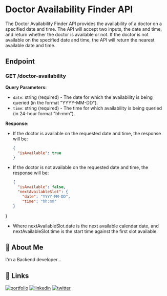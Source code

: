 # Doctor Availability Finder API

The Doctor Availability Finder API provides the availability of a doctor on a specified date and time. The API will accept two inputs, the date and time, and return whether the doctor is available or not. If the doctor is not available on the specified date and time, the API will return the nearest available date and time.

## Endpoint

### GET /doctor-availability

**Query Parameters:**

- `date`: string (required) - The date for which the availability is being queried (in the format "YYYY-MM-DD").
- `time`: string (required) - The time for which availability is being queried (in 24-hour format "hh:mm").

**Response:**

- If the doctor is available on the requested date and time, the response will be:
  ```json
  {
    "isAvailable": true
  }

- If the doctor is not available on the requested date and time, the response will be:
  ```json
  {
    "isAvailable": false,
    "nextAvailableSlot": {
      "date": "YYYY-MM-DD",
      "time": "hh:mm"
  }
}

- Where nextAvailableSlot.date is the next available calendar date, and nextAvailableSlot.time is the start time against the first slot available.


## 🚀 About Me
I'm a Backend developer...


## 🔗 Links
[![portfolio](https://img.shields.io/badge/my_portfolio-000?style=for-the-badge&logo=ko-fi&logoColor=white)](https://katherineoelsner.com/)
[![linkedin](https://img.shields.io/badge/linkedin-0A66C2?style=for-the-badge&logo=linkedin&logoColor=white)](https://www.linkedin.com/in/suraj-mendhe-569879233/?original_referer=https%3A%2F%2Fsearch%2Eyahoo%2Ecom%2F&originalSubdomain=in)
[![twitter](https://img.shields.io/badge/twitter-1DA1F2?style=for-the-badge&logo=twitter&logoColor=white)](https://twitter.com/)
